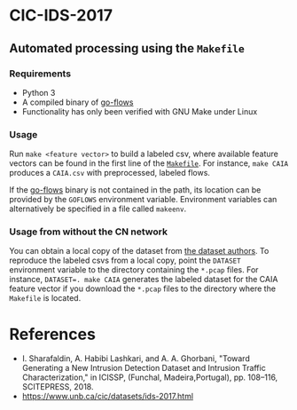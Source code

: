 # CIC-IDS-2017
## Automated processing using the `Makefile`
### Requirements
* Python 3
* A compiled binary of [go-flows](https://github.com/CN-TU/go-flows)
* Functionality has only been verified with GNU Make under Linux

### Usage
Run `make <feature vector>` to build a labeled csv, where available feature vectors can be found in the first line of the [`Makefile`](Makefile).
For instance, `make CAIA` produces a `CAIA.csv` with preprocessed, labeled flows.

If the [go-flows](https://github.com/CN-TU/go-flows) binary is not contained in the path, its location can be provided by
the `GOFLOWS` environment variable. Environment variables can alternatively be specified in a file called `makeenv`.

### Usage from without the CN network
You can obtain a local copy of the dataset from [the dataset authors](https://www.unb.ca/cic/datasets/ids-2017.html). To reproduce the labeled csvs from a local copy, point the `DATASET` environment variable to the
directory containing the `*.pcap` files. For instance, `DATASET=. make CAIA` generates the labeled dataset for the CAIA feature vector if you download the `*.pcap` files to the directory where the `Makefile` is located.


# References
* I.  Sharafaldin,  A.  Habibi  Lashkari,  and  A.  A.  Ghorbani,  "Toward Generating a New Intrusion Detection Dataset and Intrusion  Traffic  Characterization,"  in ICISSP,  (Funchal,  Madeira,Portugal), pp. 108–116, SCITEPRESS, 2018.
* https://www.unb.ca/cic/datasets/ids-2017.html
